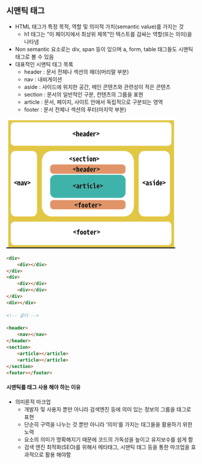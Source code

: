 ## 시맨틱 태그

* HTML 태그가 특정 목적, 역할 및 의미적 가치(semantic value)를 가지는 것 
  * h1 태그는 “이 페이지에서 최상위 제목”인 텍스트를 감싸는 역할(또는 의미)을 나타냄 
* Non semantic 요소로는 div, span 등이 있으며 a, form, table 태그들도 시맨틱 태그로 볼 수 있음 
* 대표적인 시맨틱 태그 목록 
  * header : 문서 전체나 섹션의 헤더(머리말 부분) 
  * nav : 내비게이션 
  * aside : 사이드에 위치한 공간, 메인 콘텐츠와 관련성이 적은 콘텐츠 
  * section : 문서의 일반적인 구분, 컨텐츠의 그룹을 표현 
  * article : 문서, 페이지, 사이트 안에서 독립적으로 구분되는 영역 
  * footer : 문서 전체나 섹션의 푸터(마지막 부분)

![image-20220902004147083](readme.assets/image-20220902004147083.png)

```html
<div>
	<div></div>
</div>
<div>
    <div></div>
    <div></div>
</div>
<div></div>

<!-- 같다 -->

<header>
	<nav></nav>
</header>
<section>
	<article></article>
	<article></article>
</section>
<footer></footer>
```

#### 시맨틱를 태그 사용 해야 하는 이유

* 의미론적 마크업 
  * 개발자 및 사용자 뿐만 아니라 검색엔진 등에 의미 있는 정보의 그룹을 태그로 표현 
  * 단순히 구역을 나누는 것 뿐만 아니라 ‘의미’를 가지는 태그들을 활용하기 위한 노력 
  * 요소의 의미가 명확해지기 때문에 코드의 가독성을 높이고 유지보수를 쉽게 함 
  * 검색 엔진 최적화(SEO)를 위해서 메타태그, 시맨틱 태그 등을 통한 마크업을 효과적으로 활용 해야함